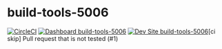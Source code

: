 # build-tools-5006

[![CircleCI](https://circleci.com/gh/pantheon-ci-bot/build-tools-5006.svg?style=shield)](https://circleci.com/gh/pantheon-ci-bot/build-tools-5006)
[![Dashboard build-tools-5006](https://img.shields.io/badge/dashboard-build_tools_5006-yellow.svg)](https://dashboard.pantheon.io/sites/914a73df-3dfa-4033-ad6e-4216f25a9908#dev/code)
[![Dev Site build-tools-5006](https://img.shields.io/badge/site-build_tools_5006-blue.svg)](http://dev-build-tools-5006.pantheonsite.io/)[ci skip] Pull request that is not tested (#1)
